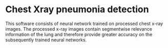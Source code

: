 # Chest Xray pneumonia detection
This software consists of neural network trained on processed chest x-ray images. The processed x-ray images contain segmentwise relevance information of the lung and therefore provide greater accuracy on the subsequently trained neural networks.
